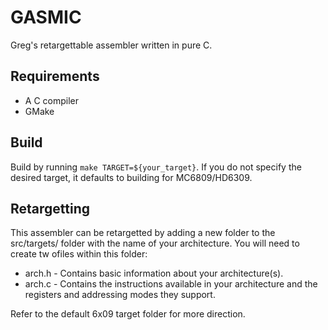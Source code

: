 # GASMIC
Greg's retargettable assembler written in pure C.

## Requirements
* A C compiler
* GMake

## Build
Build by running `make TARGET=${your_target}`.
If you do not specify the desired target, it defaults to building for MC6809/HD6309.

## Retargetting
This assembler can be retargetted by adding a new folder to the src/targets/ folder with the name of your architecture.
You will need to create tw ofiles within this folder:
* arch.h - Contains basic information about your architecture(s).
* arch.c - Contains the instructions available in your architecture and the registers and addressing modes they support.

Refer to the default 6x09 target folder for more direction.
